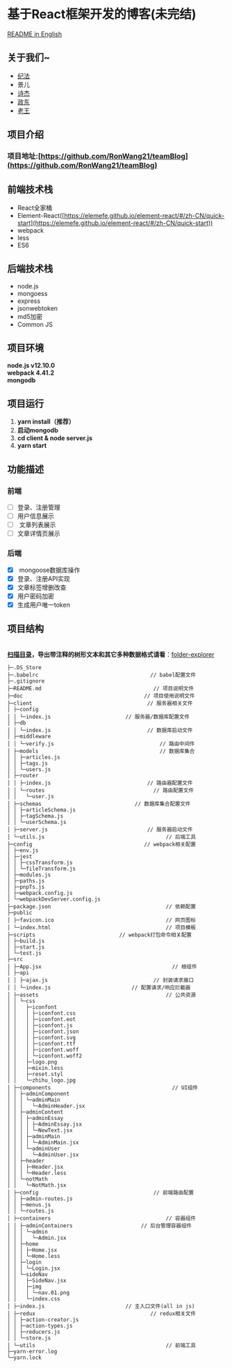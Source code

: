 # 基于React框架开发的博客(未完结)

[README in English](README-en.md)

<a name="TXwq3"></a>
## 关于我们~

- [纪法](https://github.com/luckyMuChen)
- 景儿
- [诗杰](https://github.com/LeeJay9701)
- [政东](https://github.com/LD382549823)
- [老王](https://github.com/RonWang21)

<a name="1TFk7"></a>
## 项目介绍
<a name="45lpm"></a>
  ### 项目地址:[https://github.com/RonWang21/teamBlog](https://github.com/RonWang21/teamBlog)


<a name="6oaFs"></a>
## 前端技术栈

- React全家桶
- Element-React([https://elemefe.github.io/element-react/#/zh-CN/quick-start](https://elemefe.github.io/element-react/#/zh-CN/quick-start))
- webpack
- less
- ES6

<a name="gO4Lz"></a>
## 后端技术栈

- node.js
- mongoess
- express
- jsonwebtoken
- md5加密
- Common JS

<a name="04HHm"></a>
## 项目环境
  **node.js v12.10.0**<br />**webpack 4.41.2**<br />**mongodb**<br />
<a name="JrZDi"></a>
## 项目运行

1. **yarn install（推荐）**
1. **启动mongodb**
1. **cd client & node server.js**
1. **yarn start**

<a name="P3fGj"></a>
## 功能描述
  <a name="suTYK"></a>
  ### 前端

  - [ ] 登录、注册管理
  - [ ] 用户信息展示
  - [ ]  文章列表展示
  - [ ] 文章详情页展示

  <a name="aHlev"></a>
  ### 后端

  - [x]  mongoose数据库操作
  - [x] 登录、注册API实现
  - [x] 文章标签增删改查
  - [x] 用户密码加密
  - [x] 生成用户唯一token

<a name="jrpJw"></a>
## 项目结构

  <br />[**扫描目录**](123)**，导出带注释的树形文本和其它多种数据格式请看**：[folder-explorer](https://github.com/d2-projects/folder-explorer)

  ```
  ├─.DS_Store 
  ├─.babelrc                                    // babel配置文件
  ├─.gitignore 
  ├─README.md                                    // 项目说明文件
  ├─doc                                       // 项目使用说明文件
  ├─client                                     // 服务器相关文件
  │ ├─config 
  │ │ └─index.js                        // 服务器/数据库配置文件
  │ ├─db 
  │ │ └─index.js                               // 数据库启动文件
  │ ├─middleware 
  │ │ └─verify.js                                  // 路由中间件
  │ ├─models                                       // 数据库集合
  │ │ ├─articles.js 
  │ │ ├─tags.js 
  │ │ └─users.js 
  │ ├─router 
  │ │ ├─index.js                               // 路由器配置文件
  │ │ └─routes                                   // 路由配置文件
  │ │   └─user.js 
  │ ├─schemas                              // 数据库集合配置文件
  │ │ ├─articleSchema.js 
  │ │ ├─tagSchema.js 
  │ │ └─userSchema.js 
  │ ├─server.js                                // 服务器启动文件
  │ └─utils.js                                       // 后端工具
  ├─config                                    // webpack相关配置
  │ ├─env.js 
  │ ├─jest 
  │ │ ├─cssTransform.js 
  │ │ └─fileTransform.js 
  │ ├─modules.js 
  │ ├─paths.js 
  │ ├─pnpTs.js 
  │ ├─webpack.config.js 
  │ └─webpackDevServer.config.js 
  ├─package.json                                     // 依赖配置
  ├─public 
  │ ├─favicon.ico                                    // 网页图标
  │ └─index.html                                     // 项目模板
  ├─scripts                           // webpack打包命令相关配置
  │ ├─build.js 
  │ ├─start.js 
  │ └─test.js 
  ├─src 
  │ ├─App.jsx                                          // 根组件
  │ ├─api 
  │ │ ├─ajax.js                                  // 封装请求接口
  │ │ └─index.js                          // 配置请求/响应拦截器
  │ ├─assets                                         // 公共资源
  │ │ └─css 
  │ │   ├─iconfont 
  │ │   │ ├─iconfont.css 
  │ │   │ ├─iconfont.eot 
  │ │   │ ├─iconfont.js 
  │ │   │ ├─iconfont.json 
  │ │   │ ├─iconfont.svg 
  │ │   │ ├─iconfont.ttf 
  │ │   │ ├─iconfont.woff 
  │ │   │ └─iconfont.woff2 
  │ │   ├─logo.png 
  │ │   ├─mixin.less 
  │ │   ├─reset.styl 
  │ │   └─zhihu_logo.jpg 
  │ ├─components                                       // UI组件
  │ │ ├─adminComponent 
  │ │ │ └─adminMain 
  │ │ │   └─AdminHeader.jsx 
  │ │ ├─adminContent 
  │ │ │ ├─adminEssay 
  │ │ │ │ ├─AdminEssay.jsx 
  │ │ │ │ └─NewText.jsx 
  │ │ │ ├─adminMain 
  │ │ │ │ └─AdminMain.jsx 
  │ │ │ └─adminUser 
  │ │ │   └─AdminUser.jsx 
  │ │ ├─header 
  │ │ │ ├─Header.jsx 
  │ │ │ └─Header.less 
  │ │ └─notMath 
  │ │   └─NotMath.jsx 
  │ ├─config                                     // 前端路由配置
  │ │ ├─admin-routes.js 
  │ │ ├─menus.js 
  │ │ └─routes.js 
  │ ├─containers                                     // 容器组件
  │ │ ├─adminContainers                      // 后台管理容器组件
  │ │ │ └─admin 
  │ │ │   └─Admin.jsx 
  │ │ ├─home 
  │ │ │ ├─Home.jsx 
  │ │ │ └─Home.less 
  │ │ ├─login 
  │ │ │ └─Login.jsx 
  │ │ └─sideNav 
  │ │   ├─SideNav.jsx 
  │ │   ├─img 
  │ │   │ └─nav.01.png 
  │ │   └─index.css 
  │ ├─index.js                          // 主入口文件(all in js)
  │ ├─redux                                     // redux相关文件
  │ │ ├─action-creator.js 
  │ │ ├─action-types.js 
  │ │ ├─reducers.js 
  │ │ └─store.js 
  │ └─utils                                          // 前端工具
  ├─yarn-error.log 
  └─yarn.lock 
  ```
  <br />
